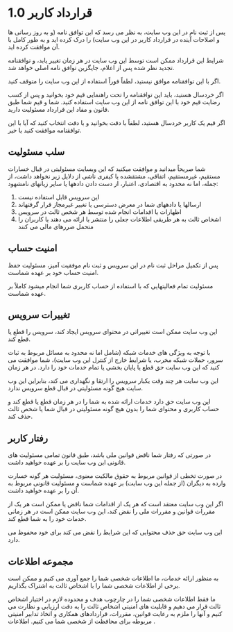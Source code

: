 # قرارداد کاربر 1.0

پس از ثبت نام در این وب سایت، به نظر می رسد که این توافق نامه (و به روز رسانی ها و اصلاحات آینده در قرارداد کاربر در این وب سایت) را درک کرده اید و به طور کامل با آن موافقت کرده اید.

شرایط این قرارداد ممکن است توسط این وب سایت در هر زمان تغییر یابد، و توافقنامه تجدید نظر شده پس از اعلام، جایگزین توافق نامه اصلی خواهد شد.

اگر با این توافقنامه موافق نیستید، لطفاً فوراً استفاده از این وب سایت را متوقف کنید.

اگر خردسال هستید، باید این توافقنامه را تحت راهنمایی قیم خود بخوانید و پس از کسب رضایت قیم خود با این توافق نامه از این وب سایت استفاده کنید. شما و قیم شما طبق قانون و مفاد این قرارداد مسئولیت دارید.

اگر قیم یک کاربر خردسال هستید، لطفاً با دقت بخوانید و با دقت انتخاب کنید که آیا با این توافقنامه موافقت کنید یا خیر.

## سلب مسئولیت

شما صریحاً میدانید و موافقت میکنید که این وبسایت مسئولیتی در قبال خسارات مستقیم، غیرمستقیم، اتفاقی، مشتقشده یا کیفری ناشی از دلایل زیر نخواهد داشت، از جمله، اما نه محدود به اقتصادی، اعتبار، از دست دادن دادهها یا سایر زیانهای نامشهود:

1. این سرویس قابل استفاده نیست
1. ارسالها یا دادههای شما در معرض دسترسی یا تغییر غیرمجاز قرار گرفتهاند
1. اظهارات یا اقدامات انجام شده توسط هر شخص ثالث در سرویس
1. اشخاص ثالث به هر طریقی اطلاعات جعلی را منتشر یا ارائه می دهند یا کاربران را متحمل ضررهای مالی می کنند

## امنیت حساب

پس از تکمیل مراحل ثبت نام در این سرویس و ثبت نام موفقیت آمیز، مسئولیت حفظ امنیت حساب خود بر عهده شماست.

مسئولیت تمام فعالیتهایی که با استفاده از حساب کاربری شما انجام میشود کاملاً بر عهده شماست.

## تغییرات سرویس

این وب سایت ممکن است تغییراتی در محتوای سرویس ایجاد کند، سرویس را قطع یا قطع کند.

با توجه به ویژگی های خدمات شبکه (شامل اما نه محدود به مسائل مربوط به ثبات سرور، حملات شبکه مخرب، یا شرایط خارج از کنترل این وب سایت)، شما موافقت می کنید که این وب سایت حق قطع یا پایان بخشی یا تمام خدمات خود را دارد. در هر زمان

این وب سایت هر چند وقت یکبار سرویس را ارتقا و نگهداری می کند، بنابراین این وب سایت هیچ گونه مسئولیتی در قبال قطع سرویس ندارد.

این وب سایت حق دارد خدمات ارائه شده به شما را در هر زمان قطع یا قطع کند و حساب کاربری و محتوای شما را بدون هیچ گونه مسئولیتی در قبال شما یا شخص ثالث حذف کند.

## رفتار کاربر

در صورتی که رفتار شما ناقض قوانین ملی باشد، طبق قانون تمامی مسئولیت های قانونی این وب سایت را بر عهده خواهید داشت.

در صورت تخطی از قوانین مربوط به حقوق مالکیت معنوی، مسئولیت هر گونه خسارت وارده به دیگران (از جمله این وب سایت) بر عهده شماست و مسئولیت قانونی مربوط به آن را بر عهده خواهید داشت.

اگر این وب سایت معتقد است که هر یک از اقدامات شما ناقض یا ممکن است هر یک از مقررات قوانین و مقررات ملی را نقض کند، این وب سایت ممکن است در هر زمانی خدمات خود را به شما قطع کند.

این وب سایت حق حذف محتوایی که این شرایط را نقض می کند برای خود محفوظ می دارد.

## مجموعه اطلاعات

به منظور ارائه خدمات، ما اطلاعات شخصی شما را جمع آوری می کنیم و ممکن است برخی از اطلاعات شخصی شما را با اشخاص ثالث به اشتراک بگذاریم.

ما فقط اطلاعات شخصی شما را در چارچوب هدف و محدوده لازم در اختیار اشخاص ثالث قرار می دهیم و قابلیت های امنیتی اشخاص ثالث را به دقت ارزیابی و نظارت می کنیم و آنها را ملزم به رعایت قوانین، مقررات، قراردادهای همکاری و اتخاذ تدابیر امنیتی مربوطه برای محافظت از شخصی شما می کنیم. اطلاعات .